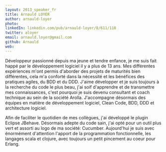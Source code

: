 ```yaml
---
layout: 2013_speaker_fr
title: Arnauld LOYER
author: arnauld-loyer
photo: 
linkedIn: linkedin.com/pub/arnauld-loyer/8/611/118
twitter: aloyer
email: arnauld.loyer@gmail.com
github: Arnauld
web: 
---
```


Développeur passionné depuis ma jeune et tendre enfance, je me suis fait happé par le développement logiciel il y a plus de 13 ans. Mes différentes expériences m'ont permis d'aborder des projets de maturités bien différentes, cela m'a conforté dans la nécessité et les bénéfices des pratiques agiles, du BDD et du DDD. J'aime développer et je suis toujours à la recherche du code le plus beau, j'ai soif d'apprendre et de transmettre mes connaissances, c'est pourquoi je suis devenu consultant et coach technique au sein de la société Arolla. J'accompagne désormais des équipes en matière de développement logiciel, Clean Code, BDD, DDD et architecture logiciel.

Afin de faciliter le quotidien de mes collègues, j'ai développé le plugin Eclipse JBehave. Désormais adepte du code sain, j'ai opté pour un outil plus vert et assorti au logo de ma société: Cucumber.
Aujourd'hui je suis avec énormément d'attention l'apport de la programmation fonctionnelle, les langages scala et clojure, avec toujours un petit pincement au coeur pour Erlang.